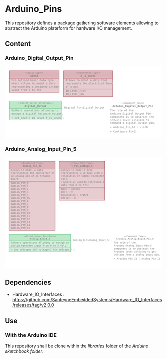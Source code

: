 # Arduino_Pins

This repository defines a package gathering software elements allowing to
abstract the Arduino plateform for hardware I/O management.

## Content

### Arduino_Digital_Output_Pin

![Arduino_Digital_Output_Pin overview](doc/Arduino_Digital_Output_Pin.svg)

### Arduino_Analog_Input_Pin_5

![Arduino_Analog_Input_Pin_5 overview](doc/Arduino_Analog_Input_Pin_5.svg)

## Dependencies

* Hardware_IO_Interfaces : https://github.com/SanteyneEmbeddedSystems/Hardware_IO_Interfaces/releases/tag/v2.0.0

## Use

### With the Arduino IDE

This repository shall be clone within the _libraries_ folder of the _Arduino
sketchbook folder_.